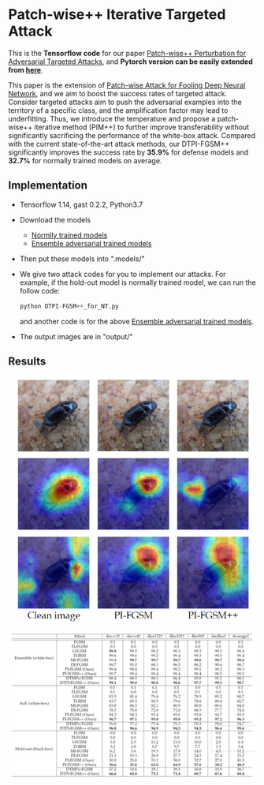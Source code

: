 # Patch-wise++ Iterative Targeted Attack 
This is the **Tensorflow code** for our paper [Patch-wise++ Perturbation for Adversarial Targeted Attacks](http://arxiv.org/abs/2007.06765), and **Pytorch version can be easily extended from [here](https://github.com/qilong-zhang/Patch-wise-iterative-attack/tree/master/Pytorch%20version)**.

This paper is the extension of [Patch-wise Attack for Fooling Deep Neural Network](https://arxiv.org/abs/2007.06765), and we aim to boost the success rates of targeted attack.  Consider targeted attacks aim to push the adversarial examples into the territory of a specific class, and the amplification factor may lead to underfitting. Thus, we introduce the temperature and propose a patch-wise++ iterative method (PIM++) to further improve transferability without significantly sacrificing the performance of the white-box attack. Compared with the current state-of-the-art attack methods, our DTPI-FGSM++  significantly improves the success rate by **35.9\%** for defense models and **32.7\%** for normally trained models on average.

## Implementation
- Tensorflow 1.14, gast 0.2.2, Python3.7

- Download the models

  - [Normlly trained models](https://github.com/tensorflow/models/tree/master/research/slim#Pretrained)
  - [Ensemble  adversarial trained models](https://github.com/tensorflow/models/tree/master/research/adv_imagenet_models?spm=5176.12282029.0.0.3a9e79b7cynrQf)
  
- Then put these models into ".models/"

- We give two attack codes for you to implement our attacks. For example, if the hold-out model is normally trained model, we can run the follow code:

  ```python
  python DTPI-FGSM++_for_NT.py
  ```

  and another code is for the above [Ensemble  adversarial trained models](https://github.com/tensorflow/models/tree/master/research/adv_imagenet_models?spm=5176.12282029.0.0.3a9e79b7cynrQf).

- The output images are in "output/"



## Results

![](https://github.com/qilong-zhang/targeted_patch-wise-plusplus_iterative_attack/blob/master/readme_img/cam.png)

![](https://github.com/qilong-zhang/targeted_patch-wise-plusplus_iterative_attack/blob/master/readme_img/result.png)





